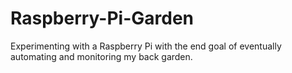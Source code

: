 # Raspberry-Pi-Garden
Experimenting with a Raspberry Pi with the end goal of eventually automating and monitoring my back garden.
